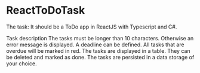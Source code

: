 # ReactToDoTask

The task: It should be a ToDo app in ReactJS with Typescript and C#.

Task description
The tasks must be longer than 10 characters. Otherwise an error message is displayed.
A deadline can be defined. All tasks that are overdue will be marked in red.
The tasks are displayed in a table.
They can be deleted and marked as done.
The tasks are persisted in a data storage of your choice.